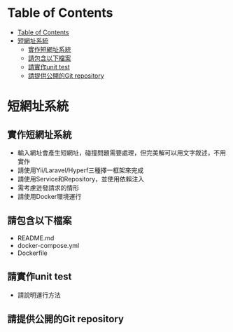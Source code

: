 # Table of Contents
- [Table of Contents](#table-of-contents)
- [短網址系統](#短網址系統)
  - [實作短網址系統](#實作短網址系統)
  - [請包含以下檔案](#請包含以下檔案)
  - [請實作unit test](#請實作unit-test)
  - [請提供公開的Git repository](#請提供公開的git-repository)

# 短網址系統
## 實作短網址系統
  - 輸入網址會產生短網址，碰撞問題需要處理，但完美解可以用文字敘述，不用實作
  - 請使用Yii/Laravel/Hyperf三種擇一框架來完成
  - 請使用Service和Repository，並使用依賴注入
  - 需考慮迸發請求的情形
  - 請使用Docker環境運行

## 請包含以下檔案
  - README.md
  - docker-compose.yml
  - Dockerfile

## 請實作unit test
  - 請說明運行方法

## 請提供公開的Git repository
